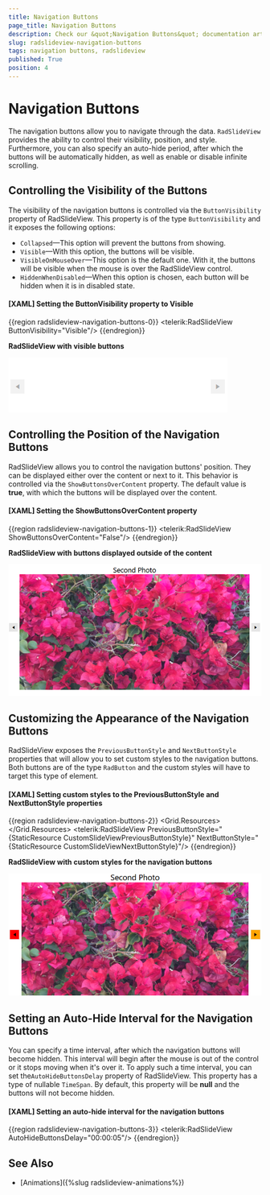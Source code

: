 ```yaml
---
title: Navigation Buttons
page_title: Navigation Buttons
description: Check our &quot;Navigation Buttons&quot; documentation article for the RadSlideView control.
slug: radslideview-navigation-buttons
tags: navigation buttons, radslideview
published: True
position: 4
---
```


# Navigation Buttons

The navigation buttons allow you to navigate through the data. `RadSlideView` provides the ability to control their visibility, position, and style. Furthermore, you can also specify an auto-hide period, after which the buttons will be automatically hidden, as well as enable or disable infinite scrolling.

## Controlling the Visibility of the Buttons

The visibility of the navigation buttons is controlled via the `ButtonVisibility` property of RadSlideView. This property is of the type `ButtonVisibility` and it exposes the following options:

* `Collapsed`&mdash;This option will prevent the buttons from showing.
* `Visible`&mdash;With this option, the buttons will be visible.
* `VisibleOnMouseOver`&mdash;This option is the default one. With it, the buttons will be visible when the mouse is over the RadSlideView control.
* `HiddenWhenDisabled`&mdash;When this option is chosen, each button will be hidden when it is in disabled state.

#### __[XAML] Setting the ButtonVisibility property to Visible__
{{region radslideview-navigation-buttons-0}}
    <telerik:RadSlideView ButtonVisibility="Visible"/>
{{endregion}}

__RadSlideView with visible buttons__

![{{ site.framework_name }} RadSlideView with visible buttons](images/radslideview-getting-started-0.png)

## Controlling the Position of the Navigation Buttons

RadSlideView allows you to control the navigation buttons' position. They can be displayed either over the content or next to it. This behavior is controlled via the `ShowButtonsOverContent` property. The default value is __true__, with which the buttons will be displayed over the content.

#### __[XAML] Setting the ShowButtonsOverContent property__
{{region radslideview-navigation-buttons-1}}
    <telerik:RadSlideView ShowButtonsOverContent="False"/>
{{endregion}}

__RadSlideView with buttons displayed outside of the content__

![{{ site.framework_name }} RadSlideView buttons displayed outside of the content](images/radslideview-getting-started-1.png)

## Customizing the Appearance of the Navigation Buttons

RadSlideView exposes the `PreviousButtonStyle` and `NextButtonStyle` properties that will allow you to set custom styles to the navigation buttons. Both buttons are of the type `RadButton` and the custom styles will have to target this type of element.

#### __[XAML] Setting custom styles to the PreviousButtonStyle and NextButtonStyle properties__
{{region radslideview-navigation-buttons-2}}
    <Grid>
        <Grid.Resources>
             <!--Set BasedOn property if NoXaml assemblies are used: BasedOn="{StaticResource SlideViewPreviousButtonStyle}"-->
            <Style x:Key="CustomSlideViewPreviousButtonStyle" TargetType="telerik:RadButton">
                <Setter Property="Background" Value="Red"/>
            </Style>
             <!--Set BasedOn property if NoXaml assemblies are used: BasedOn="{StaticResource SlideViewNextButtonStyle}"-->
            <Style x:Key="CustomSlideViewNextButtonStyle" TargetType="telerik:RadButton">
                <Setter Property="Background" Value="Orange"/>
            </Style>
        </Grid.Resources>
        <telerik:RadSlideView PreviousButtonStyle="{StaticResource CustomSlideViewPreviousButtonStyle}"
                              NextButtonStyle="{StaticResource CustomSlideViewNextButtonStyle}"/>
    </Grid>
{{endregion}}

__RadSlideView with custom styles for the navigation buttons__

![{{ site.framework_name }} RadSlideView with custom styles for the navigation buttons](images/radslideview-navigation-buttons-0.png)

## Setting an Auto-Hide Interval for the Navigation Buttons

You can specify a time interval, after which the navigation buttons will become hidden. This interval will begin after the mouse is out of the control or it stops moving when it's over it. To apply such a time interval, you can set the`AutoHideButtonsDelay` property of RadSlideView. This property has a type of nullable `TimeSpan`. By default, this property will be __null__ and the buttons will not become hidden.

#### __[XAML] Setting an auto-hide interval for the navigation buttons__
{{region radslideview-navigation-buttons-3}}
    <telerik:RadSlideView AutoHideButtonsDelay="00:00:05"/>
{{endregion}}

## See Also
* [Animations]({%slug radslideview-animations%})